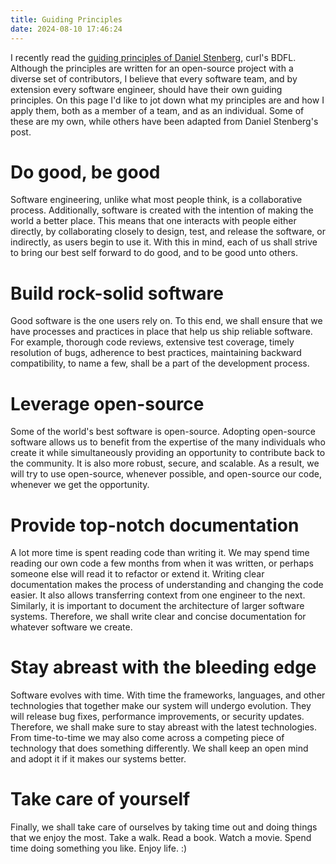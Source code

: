 ```yaml
---
title: Guiding Principles
date: 2024-08-10 17:46:24
---
```


I recently read the [guiding principles of Daniel Stenberg](https://daniel.haxx.se/blog/2024/05/27/my-bdfl-guiding-principles/), curl's BDFL. Although the principles are written for an open-source project with a diverse set of contributors, I believe that every software team, and by extension every software engineer, should have their own guiding principles. On this page I'd like to jot down what my principles are and how I apply them, both as a member of a team, and as an individual. Some of these are my own, while others have been adapted from Daniel Stenberg's post. 

# Do good, be good
Software engineering, unlike what most people think, is a collaborative process. Additionally, software is created with the intention of making the world a better place. This means that one interacts with people either directly, by collaborating closely to design, test, and release the software, or indirectly, as users begin to use it. With this in mind, each of us shall strive to bring our best self forward to do good, and to be good unto others.

# Build rock-solid software
Good software is the one users rely on. To this end, we shall ensure that we have processes and practices in place that help us ship reliable software. For example, thorough code reviews, extensive test coverage, timely resolution of bugs, adherence to best practices, maintaining backward compatibility, to name a few, shall be a part of the development process.

# Leverage open-source
Some of the world's best software is open-source. Adopting open-source software allows us to benefit from the expertise of the many individuals who create it while simultaneously providing an opportunity to contribute back to the community. It is also more robust, secure, and scalable. As a result, we will try to use open-source, whenever possible, and open-source our code, whenever we get the opportunity. 

# Provide top-notch documentation
A lot more time is spent reading code than writing it. We may spend time reading our own code a few months from when it was written, or perhaps someone else will read it to refactor or extend it. Writing clear documentation makes the process of understanding and changing the code easier. It also allows transferring context from one engineer to the next. Similarly, it is important to document the architecture of larger software systems. Therefore, we shall write clear and concise documentation for whatever software we create.

# Stay abreast with the bleeding edge
Software evolves with time. With time the frameworks, languages, and other technologies that together make our system will undergo evolution. They will release bug fixes, performance improvements, or security updates. Therefore, we shall make sure to stay abreast with the latest technologies. From time-to-time we may also come across a competing piece of technology that does something differently. We shall keep an open mind and adopt it if it makes our systems better.

# Take care of yourself
Finally, we shall take care of ourselves by taking time out and doing things that we enjoy the most. Take a walk. Read a book. Watch a movie. Spend time doing something you like. Enjoy life. :)  